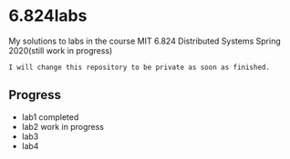 # 6.824labs
My solutions to labs in the course MIT 6.824 Distributed Systems Spring 2020(still work in progress)

`I will change this repository to be private as soon as finished.`

## Progress
- lab1 completed
- lab2 work in progress
- lab3 
- lab4 
